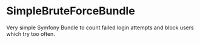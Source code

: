 # SimpleBruteForceBundle
Very simple Symfony Bundle to count failed login attempts and block users which try too often.
